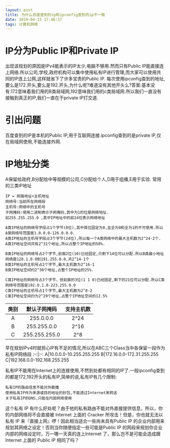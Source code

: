 ```yaml
---
layout: post
title: 为什么百度查到的ip和ipconfig查到的ip不一致
date: 2019-04-15 17:46:17
tags: 计算机网络
---
```

# IP分为Public IP和Private IP
出现该规划的原因是IPv4能表示的IP太少,电脑不够用.然而只有Public IP能直接连上网络.所以公司,学校,政府机构可以集中使用私有IP进行管理,而大家可以使用共同的IP连上公网,这样就省下了许多宝贵的Public IP.
每次使用ipconfig查到的地址,要么是172.开头,要么是192.开头,为什么呢?难道没有其他开头么?答案:基本没有.172意味着我们用的B类局域网,192意味我们用的c类局域网.所以我们一直没有接触到真正的IP,我们一直在于private IP打交道.
# 引出问题
百度查到的IP是本机的Public IP,用于互联网连接.ipconfig查到的是private IP,仅在局域网使用,不能连接外网.
# IP地址分类
A保留给政府,B分配给中等规模的公司,C分配给个人,D用于组播,E用于实验.
常用的三类IP地址
```
IP = 网路地址+主机地址
网络号:当前所在网络段
主机号:网络中的主机号
子网掩码:使用二进制表示子网掩码,其中为1的位是网络地址.
如255.255.255.0 ,其中IP地址中的前24位表示网络地址
```
```
A类IP地址的网络号字段占1个字节(8位),其中首位固定为0,且全为0和全为1的不可使用.所以A类网络号范围是1.0.0.0-126.0.0.0.
A类IP地址的主机号字段占3个字节(24位),所以每一个A类网络中的最大主机数为2^24-2个.
A类IP地址空间共有2^31个地址,所以占整个IP地址的50%.
```

```
B类IP地址的网络号占2个字节,前面2位(10)已经固定,只剩下14位可以分配.所以B类最小地址网络是128.1.0.0到191.255.0.0,共2^14-1个
B类IP地址的主机号占2个字节,最大主机数为2^16-1
B类IP地址空间约2^30个地址,占整个IP地址的25%.
```

```
C类IP地址的网络号占3个字节，但前面的3位(1 1 0)已经固定,剩下的21位可以分配.所以C类网络号范围是192.0.1.0-223.255.0.0
C类IP地址的主机号占1个字节,最大主机数为2^8-2
C类IP地址空间约为2^29个地址,占整个IP地址空间的12.5%
```
类别|默认子网掩码|支持主机数
:-:|:-:|:-:
A|255.0.0.0|2^24
B|255.255.0.0|2^16
C|255.255.255.0|2^8

早在规划IPv4时就担心IP有不足的情况,所以在ABC三个Class当中各保留一段作为私有IP网络段
:-:|:-:
A|10.0.0.0-10.255.255.255
B|172.16.0.0-172.31.255.255
C|192.168.0.0-192.168.255.255

私有IP不能用在Internet上的连接使用,不然到处都有相同的IP了.一般ipconfig查到的都是172,192开头的私有IP,简单的说,私有IP有几个限制:
```
私有IP的路由信息不能对外散播
使用私有IP作为来源或目的地址的封包,不能透过Internet来转送
关于私有IP的DNS,只能在内部网络使用

```
这个私有 IP 有什么好处呢？由于他的私有路由不能对外直接提供信息，所以，你的内部网络将不会直接被 Internet 上面的 Cracker 所攻击！但是，你也就无法以私有 IP 来『直接上网』啰！因此相当适合一些尚未具有Public IP 的企业内部用来规划其网络之设定！否则当你随便指定一些可能是Public IP 的网段来规划你企业内部的网络设定时，万一哪一天真的连上Internet 了，那么岂不是可能会造成跟 Internet 上面的 Public IP 相同了吗？

